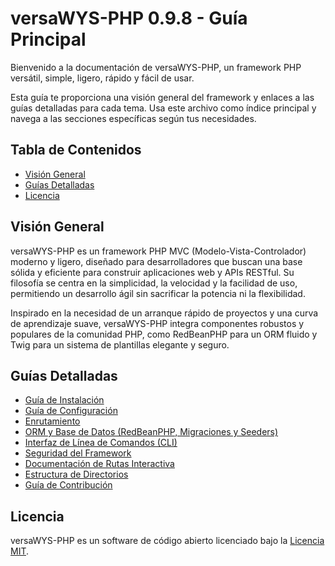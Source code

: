 # versaWYS-PHP 0.9.8 - Guía Principal

Bienvenido a la documentación de versaWYS-PHP, un framework PHP versátil, simple, ligero, rápido y fácil de usar.

Esta guía te proporciona una visión general del framework y enlaces a las guías detalladas para cada tema. Usa este archivo como índice principal y navega a las secciones específicas según tus necesidades.

## Tabla de Contenidos

- [Visión General](#visión-general)
- [Guías Detalladas](#guías-detalladas)
- [Licencia](#licencia)

## Visión General

versaWYS-PHP es un framework PHP MVC (Modelo-Vista-Controlador) moderno y ligero, diseñado para desarrolladores que buscan una base sólida y eficiente para construir aplicaciones web y APIs RESTful. Su filosofía se centra en la simplicidad, la velocidad y la facilidad de uso, permitiendo un desarrollo ágil sin sacrificar la potencia ni la flexibilidad.

Inspirado en la necesidad de un arranque rápido de proyectos y una curva de aprendizaje suave, versaWYS-PHP integra componentes robustos y populares de la comunidad PHP, como RedBeanPHP para un ORM fluido y Twig para un sistema de plantillas elegante y seguro.

## Guías Detalladas

- [Guía de Instalación](./INSTALL.md)
- [Guía de Configuración](./CONFIGURATION.md)
- [Enrutamiento](./Enrutamiento.md)
- [ORM y Base de Datos (RedBeanPHP, Migraciones y Seeders)](./ORM_y_BaseDeDatos.md)
- [Interfaz de Línea de Comandos (CLI)](./LineaDeComandos.md)
- [Seguridad del Framework](./Seguridad_Principios_Basicos.md)
- [Documentación de Rutas Interactiva](./RutasInteractivas.md)
- [Estructura de Directorios](./EstructuraDeDirectorios.md)
- [Guía de Contribución](./Guia_Contribucion.md)

## Licencia

versaWYS-PHP es un software de código abierto licenciado bajo la [Licencia MIT](https://opensource.org/licenses/MIT).
